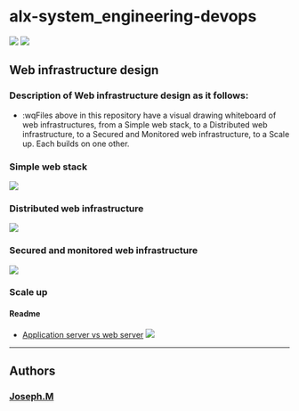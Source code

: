 # alx-system_engineering-devops
![](https://alx-intranet.hbtn.io/images/challenge2022/get-started.jpg)
![](https://youtu.be/lQNEW76KdYg)
## Web infrastructure design
### Description of Web infrastructure design as it follows:
* :wqFiles above in this repository have a visual drawing whiteboard of web infrastructures, from a Simple web stack, to a Distributed web infrastructure, to a Secured and Monitored web infrastructure, to a Scale up. Each builds on one other.

### Simple web stack
![](blob:https://web.telegram.org/5436ad06-54d2-4d57-89ad-2ecf8ce1db9b)

### Distributed web infrastructure
![](blob:https://web.telegram.org/e5298396-3aaa-44c8-bcbe-0c5c79125bf8)
### Secured and monitored web infrastructure

![](blob:https://web.telegram.org/3015a3b5-0e91-489b-91f1-7b805d08ae93)

### Scale up
#### Readme
* [Application server vs web server](https://www.nginx.com/resources/glossary/application-server-vs-web-server/)
![](blob:https://web.telegram.org/a4f78e0f-e1f1-458d-9a8d-165f0d7286b7)
---
## Authors
### [Joseph.M](https://twitter.com/home)


